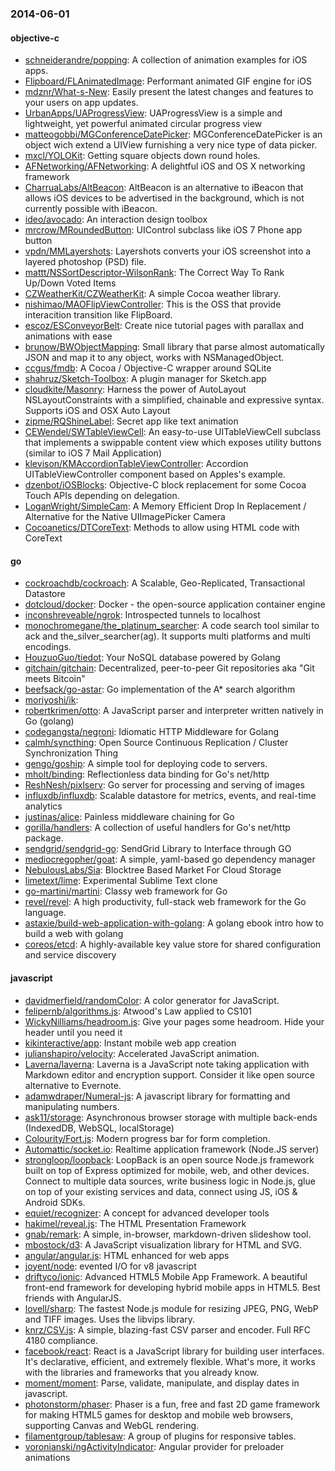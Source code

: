 ### 2014-06-01

#### objective-c
* [schneiderandre/popping](https://github.com/schneiderandre/popping): A collection of animation examples for iOS apps.
* [Flipboard/FLAnimatedImage](https://github.com/Flipboard/FLAnimatedImage): Performant animated GIF engine for iOS
* [mdznr/What-s-New](https://github.com/mdznr/What-s-New): Easily present the latest changes and features to your users on app updates.
* [UrbanApps/UAProgressView](https://github.com/UrbanApps/UAProgressView): UAProgressView is a simple and lightweight, yet powerful animated circular progress view
* [matteogobbi/MGConferenceDatePicker](https://github.com/matteogobbi/MGConferenceDatePicker): MGConferenceDatePicker is an object wich extend a UIView furnishing a very nice type of data picker.
* [mxcl/YOLOKit](https://github.com/mxcl/YOLOKit): Getting square objects down round holes.
* [AFNetworking/AFNetworking](https://github.com/AFNetworking/AFNetworking): A delightful iOS and OS X networking framework
* [CharruaLabs/AltBeacon](https://github.com/CharruaLabs/AltBeacon): AltBeacon is an alternative to iBeacon that allows iOS devices to be advertised in the background, which is not currently possible with iBeacon.
* [ideo/avocado](https://github.com/ideo/avocado): An interaction design toolbox
* [mrcrow/MRoundedButton](https://github.com/mrcrow/MRoundedButton): UIControl subclass like iOS 7 Phone app button
* [vpdn/MMLayershots](https://github.com/vpdn/MMLayershots): Layershots converts your iOS screenshot into a layered photoshop (PSD) file.
* [mattt/NSSortDescriptor-WilsonRank](https://github.com/mattt/NSSortDescriptor-WilsonRank): The Correct Way To Rank Up/Down Voted Items
* [CZWeatherKit/CZWeatherKit](https://github.com/CZWeatherKit/CZWeatherKit): A simple Cocoa weather library.
* [nishimao/MAOFlipViewController](https://github.com/nishimao/MAOFlipViewController): This is the OSS that provide interacition transition like FlipBoard.
* [escoz/ESConveyorBelt](https://github.com/escoz/ESConveyorBelt): Create nice tutorial pages with parallax and animations with ease
* [brunow/BWObjectMapping](https://github.com/brunow/BWObjectMapping): Small library that parse almost automatically JSON and map it to any object, works with NSManagedObject.
* [ccgus/fmdb](https://github.com/ccgus/fmdb): A Cocoa / Objective-C wrapper around SQLite
* [shahruz/Sketch-Toolbox](https://github.com/shahruz/Sketch-Toolbox): A plugin manager for Sketch.app
* [cloudkite/Masonry](https://github.com/cloudkite/Masonry): Harness the power of AutoLayout NSLayoutConstraints with a simplified, chainable and expressive syntax. Supports iOS and OSX Auto Layout
* [zipme/RQShineLabel](https://github.com/zipme/RQShineLabel): Secret app like text animation
* [CEWendel/SWTableViewCell](https://github.com/CEWendel/SWTableViewCell): An easy-to-use UITableViewCell subclass that implements a swippable content view which exposes utility buttons (similar to iOS 7 Mail Application)
* [klevison/KMAccordionTableViewController](https://github.com/klevison/KMAccordionTableViewController): Accordion UITableViewController component based on Apples's example.
* [dzenbot/iOSBlocks](https://github.com/dzenbot/iOSBlocks): Objective-C block replacement for some Cocoa Touch APIs depending on delegation.
* [LoganWright/SimpleCam](https://github.com/LoganWright/SimpleCam): A Memory Efficient Drop In Replacement / Alternative for the Native UIImagePicker Camera
* [Cocoanetics/DTCoreText](https://github.com/Cocoanetics/DTCoreText): Methods to allow using HTML code with CoreText

#### go
* [cockroachdb/cockroach](https://github.com/cockroachdb/cockroach): A Scalable, Geo-Replicated, Transactional Datastore
* [dotcloud/docker](https://github.com/dotcloud/docker): Docker - the open-source application container engine
* [inconshreveable/ngrok](https://github.com/inconshreveable/ngrok): Introspected tunnels to localhost
* [monochromegane/the_platinum_searcher](https://github.com/monochromegane/the_platinum_searcher): A code search tool similar to ack and the_silver_searcher(ag). It supports multi platforms and multi encodings.
* [HouzuoGuo/tiedot](https://github.com/HouzuoGuo/tiedot): Your NoSQL database powered by Golang
* [gitchain/gitchain](https://github.com/gitchain/gitchain): Decentralized, peer-to-peer Git repositories aka "Git meets Bitcoin"
* [beefsack/go-astar](https://github.com/beefsack/go-astar): Go implementation of the A* search algorithm
* [moriyoshi/ik](https://github.com/moriyoshi/ik): 
* [robertkrimen/otto](https://github.com/robertkrimen/otto): A JavaScript parser and interpreter written natively in Go (golang)
* [codegangsta/negroni](https://github.com/codegangsta/negroni): Idiomatic HTTP Middleware for Golang
* [calmh/syncthing](https://github.com/calmh/syncthing): Open Source Continuous Replication / Cluster Synchronization Thing
* [gengo/goship](https://github.com/gengo/goship): A simple tool for deploying code to servers.
* [mholt/binding](https://github.com/mholt/binding): Reflectionless data binding for Go's net/http
* [ReshNesh/pixlserv](https://github.com/ReshNesh/pixlserv): Go server for processing and serving of images
* [influxdb/influxdb](https://github.com/influxdb/influxdb): Scalable datastore for metrics, events, and real-time analytics
* [justinas/alice](https://github.com/justinas/alice): Painless middleware chaining for Go
* [gorilla/handlers](https://github.com/gorilla/handlers): A collection of useful handlers for Go's net/http package.
* [sendgrid/sendgrid-go](https://github.com/sendgrid/sendgrid-go): SendGrid Library to Interface through GO
* [mediocregopher/goat](https://github.com/mediocregopher/goat): A simple, yaml-based go dependency manager
* [NebulousLabs/Sia](https://github.com/NebulousLabs/Sia): Blocktree Based Market For Cloud Storage
* [limetext/lime](https://github.com/limetext/lime): Experimental Sublime Text clone
* [go-martini/martini](https://github.com/go-martini/martini): Classy web framework for Go
* [revel/revel](https://github.com/revel/revel): A high productivity, full-stack web framework for the Go language.
* [astaxie/build-web-application-with-golang](https://github.com/astaxie/build-web-application-with-golang): A golang ebook intro how to build a web with golang
* [coreos/etcd](https://github.com/coreos/etcd): A highly-available key value store for shared configuration and service discovery

#### javascript
* [davidmerfield/randomColor](https://github.com/davidmerfield/randomColor): A color generator for JavaScript.
* [felipernb/algorithms.js](https://github.com/felipernb/algorithms.js): Atwood's Law applied to CS101
* [WickyNilliams/headroom.js](https://github.com/WickyNilliams/headroom.js): Give your pages some headroom. Hide your header until you need it
* [kikinteractive/app](https://github.com/kikinteractive/app): Instant mobile web app creation
* [julianshapiro/velocity](https://github.com/julianshapiro/velocity): Accelerated JavaScript animation.
* [Laverna/laverna](https://github.com/Laverna/laverna): Laverna is a JavaScript note taking application with Markdown editor and encryption support. Consider it like open source alternative to Evernote.
* [adamwdraper/Numeral-js](https://github.com/adamwdraper/Numeral-js): A javascript library for formatting and manipulating numbers.
* [ask11/storage](https://github.com/ask11/storage): Asynchronous browser storage with multiple back-ends (IndexedDB, WebSQL, localStorage)
* [Colourity/Fort.js](https://github.com/Colourity/Fort.js): Modern progress bar for form completion. 
* [Automattic/socket.io](https://github.com/Automattic/socket.io): Realtime application framework (Node.JS server)
* [strongloop/loopback](https://github.com/strongloop/loopback): LoopBack is an open source Node.js framework built on top of Express optimized for mobile, web, and other devices. Connect to multiple data sources, write business logic in Node.js, glue on top of your existing services and data, connect using JS, iOS & Android SDKs.
* [equiet/recognizer](https://github.com/equiet/recognizer): A concept for advanced developer tools
* [hakimel/reveal.js](https://github.com/hakimel/reveal.js): The HTML Presentation Framework
* [gnab/remark](https://github.com/gnab/remark): A simple, in-browser, markdown-driven slideshow tool.
* [mbostock/d3](https://github.com/mbostock/d3): A JavaScript visualization library for HTML and SVG.
* [angular/angular.js](https://github.com/angular/angular.js): HTML enhanced for web apps
* [joyent/node](https://github.com/joyent/node): evented I/O for v8 javascript
* [driftyco/ionic](https://github.com/driftyco/ionic): Advanced HTML5 Mobile App Framework. A beautiful front-end framework for developing hybrid mobile apps in HTML5. Best friends with AngularJS.
* [lovell/sharp](https://github.com/lovell/sharp): The fastest Node.js module for resizing JPEG, PNG, WebP and TIFF images. Uses the libvips library.
* [knrz/CSV.js](https://github.com/knrz/CSV.js): A simple, blazing-fast CSV parser and encoder. Full RFC 4180 compliance.
* [facebook/react](https://github.com/facebook/react): React is a JavaScript library for building user interfaces. It's declarative, efficient, and extremely flexible. What's more, it works with the libraries and frameworks that you already know.
* [moment/moment](https://github.com/moment/moment): Parse, validate, manipulate, and display dates in javascript.
* [photonstorm/phaser](https://github.com/photonstorm/phaser): Phaser is a fun, free and fast 2D game framework for making HTML5 games for desktop and mobile web browsers, supporting Canvas and WebGL rendering.
* [filamentgroup/tablesaw](https://github.com/filamentgroup/tablesaw): A group of plugins for responsive tables.
* [voronianski/ngActivityIndicator](https://github.com/voronianski/ngActivityIndicator): Angular provider for preloader animations
